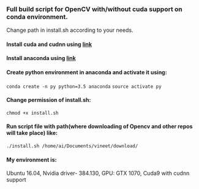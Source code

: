 ### Full build script for OpenCV with/without cuda support on conda environment.

Change path in install.sh according to your needs.

#### Install cuda and cudnn using [link](https://stackoverflow.com/a/47503155/6761181)

#### Install anaconda using [link](https://www.digitalocean.com/community/tutorials/how-to-install-the-anaconda-python-distribution-on-ubuntu-16-04)

#### Create python environment  in anaconda and activate it using:

`conda create -n py python=3.5 anaconda`
`source activate py`

#### Change permission of install.sh:

`chmod +x install.sh`

#### Run script file with path(where downloading of Opencv and other repos will take place) like:

`./install.sh /home/ai/Documents/vineet/download/`

#### My environment is:

Ubuntu 16.04,
Nvidia driver- 384.130,
GPU: GTX 1070,
Cuda9 with cudnn support
